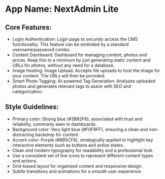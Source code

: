 # **App Name**: NextAdmin Lite

## Core Features:

- Login Authentication: Login page to securely access the CMS functionality. This feature can be extended by a standard username/password combo.
- Content Dashboard: Dashboard for managing content, photos and prices. Keep this to a minimum by just generating static content and URLs for photos, without any need for a database.
- Image Hosting: Image Upload. Accepts file uploads to host the image for your content. The URLs will then be provided.
- Smart Photo Tagging: AI-powered Tag Generation: Analyzes uploaded photos and generates relevant tags to assist with SEO and categorization.

## Style Guidelines:

- Primary color: Strong blue (#3B82F6), associated with trust and reliability, commonly seen in dashboards.
- Background color: Very light blue (#F0F9FF), ensuring a clean and non-distracting backdrop for content.
- Accent color: Purple (#8B5CF6), strategically applied to highlight key interactive elements such as buttons and active states. 
- Clean and modern typography for readability and a professional look.
- Use a consistent set of line icons to represent different content types and actions.
- Grid-based layout for organized content and responsive design.
- Subtle transitions and animations for a smooth user experience.